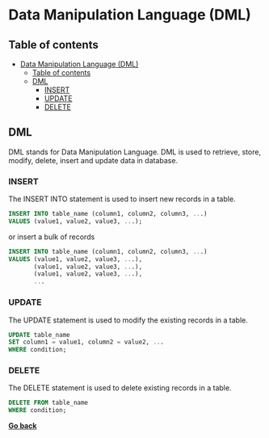 # Data Manipulation Language (DML)

## Table of contents

- [Data Manipulation Language (DML)](#data-manipulation-language-dml)
  - [Table of contents](#table-of-contents)
  - [DML](#dml)
    - [INSERT](#insert)
    - [UPDATE](#update)
    - [DELETE](#delete)

## DML

DML stands for Data Manipulation Language. DML is used to retrieve, store, modify, delete, insert and update data in database.

### INSERT

The INSERT INTO statement is used to insert new records in a table.

```sql
INSERT INTO table_name (column1, column2, column3, ...)
VALUES (value1, value2, value3, ...);
```

or insert a bulk of records

```sql
INSERT INTO table_name (column1, column2, column3, ...)
VALUES (value1, value2, value3, ...),
       (value1, value2, value3, ...),
       (value1, value2, value3, ...),
       ...
```

### UPDATE

The UPDATE statement is used to modify the existing records in a table.

```sql
UPDATE table_name
SET column1 = value1, column2 = value2, ...
WHERE condition;
```

### DELETE

The DELETE statement is used to delete existing records in a table.

```sql
DELETE FROM table_name
WHERE condition;
```

[**Go back**](README.md)
